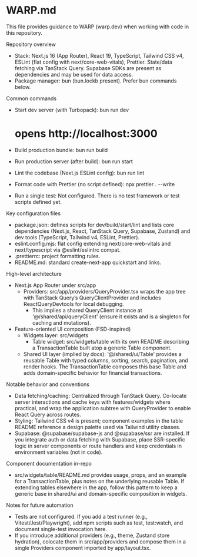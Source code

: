 # WARP.md

This file provides guidance to WARP (warp.dev) when working with code in this repository.

Repository overview
- Stack: Next.js 16 (App Router), React 19, TypeScript, Tailwind CSS v4, ESLint (flat config with next/core-web-vitals), Prettier. State/data fetching via TanStack Query. Supabase SDKs are present as dependencies and may be used for data access.
- Package manager: bun (bun.lockb present). Prefer bun commands below.

Common commands
- Start dev server (with Turbopack):
  bun run dev
  # opens http://localhost:3000

- Build production bundle:
  bun run build

- Run production server (after build):
  bun run start

- Lint the codebase (Next.js ESLint config):
  bun run lint

- Format code with Prettier (no script defined):
  npx prettier . --write

- Run a single test: Not configured. There is no test framework or test scripts defined yet.

Key configuration files
- package.json: defines scripts for dev/build/start/lint and lists core dependencies (Next.js, React, TanStack Query, Supabase, Zustand) and dev tools (TypeScript, Tailwind v4, ESLint, Prettier).
- eslint.config.mjs: flat config extending next/core-web-vitals and next/typescript via @eslint/eslintrc compat.
- .prettierrc: project formatting rules.
- README.md: standard create-next-app quickstart and links.

High-level architecture
- Next.js App Router under src/app
  - Providers: src/app/providers/QueryProvider.tsx wraps the app tree with TanStack Query’s QueryClientProvider and includes ReactQueryDevtools for local debugging.
    - This implies a shared QueryClient instance at '@/shared/api/queryClient' (ensure it exists and is a singleton for caching and mutations).
- Feature-oriented UI composition (FSD-inspired)
  - Widgets layer: src/widgets
    - Table widget: src/widgets/table with its own README describing a TransactionTable built atop a generic Table component.
  - Shared UI layer (implied by docs): '@/shared/ui/Table' provides a reusable Table with typed columns, sorting, search, pagination, and render hooks. The TransactionTable composes this base Table and adds domain-specific behavior for financial transactions.

Notable behavior and conventions
- Data fetching/caching: Centralized through TanStack Query. Co-locate server interactions and cache keys with features/widgets where practical, and wrap the application subtree with QueryProvider to enable React Query across routes.
- Styling: Tailwind CSS v4 is present; component examples in the table README reference a design palette used via Tailwind utility classes.
- Supabase: @supabase/supabase-js and @supabase/ssr are installed. If you integrate auth or data fetching with Supabase, place SSR-specific logic in server components or route handlers and keep credentials in environment variables (not in code).

Component documentation in-repo
- src/widgets/table/README.md provides usage, props, and an example for a TransactionTable, plus notes on the underlying reusable Table. If extending tables elsewhere in the app, follow this pattern to keep a generic base in shared/ui and domain-specific composition in widgets.

Notes for future automation
- Tests are not configured. If you add a test runner (e.g., Vitest/Jest/Playwright), add npm scripts such as test, test:watch, and document single-test invocation here.
- If you introduce additional providers (e.g., theme, Zustand store hydration), colocate them in src/app/providers and compose them in a single Providers component imported by app/layout.tsx.

